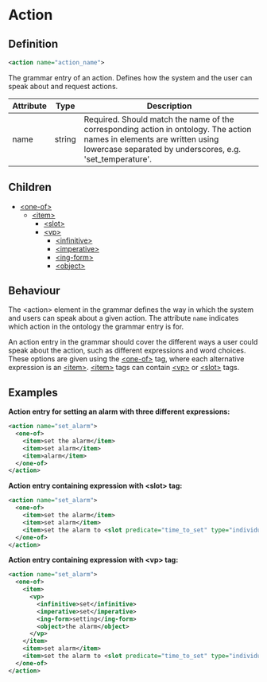 <span style="font-size: 2em">**Action**</span>
## Definition
```xml
<action name="action_name">
```

The grammar entry of an action. Defines how the system and the user can speak about and request actions.

Attribute | Type | Description |
--- | --- | --- |
name | string | Required. Should match the name of the corresponding action in ontology. The action names in <action> elements are written using lowercase separated by underscores, e.g. 'set_temperature'. |

## Children
- [<one-of\>](/tdm_documentation/grammar/children/one-of)
    - [<item\>](/tdm_documentation/grammar/children/item)
        - [<slot\>](/tdm_documentation/grammar/children/slot)
        - [<vp\>](/tdm_documentation/grammar/children/vp)
            - [<infinitive\>](/tdm_documentation/grammar/children/vp)
            - [<imperative\>](/tdm_documentation/grammar/children/vp)
            - [<ing-form\>](/tdm_documentation/grammar/children/vp)
            - [<object\>](/tdm_documentation/grammar/children/vp)

## Behaviour
The <action\> element in the grammar defines the way in which the system and users can speak about a given action. The attribute `name` indicates which action in the ontology the grammar entry is for.

An action entry in the grammar should cover the different ways a user could speak about the action, such as different expressions and word choices. These options are given using the [<one-of\>](/tdm_documentation/grammar/children/one-of) tag, where each alternative expression is an [<item\>](/tdm_documentation/grammar/children/item). [<item\>](/tdm_documentation/grammar/children/item) tags can contain [<vp\>](/tdm_documentation/grammar/children/vp) or [<slot\>](/tdm_documentation/grammar/children/slot) tags.

## Examples
**Action entry for setting an alarm with three different expressions:**

```xml
<action name="set_alarm">
  <one-of>
    <item>set the alarm</item>
    <item>set alarm</item>
    <item>alarm</item>
  </one-of>
</action>
```
**Action entry containing expression with <slot\> tag:**

```xml
<action name="set_alarm">
  <one-of>
    <item>set the alarm</item>
    <item>set alarm</item>
    <item>set the alarm to <slot predicate="time_to_set" type="individual"/></item>
  </one-of>
</action>
```
**Action entry containing expression with <vp\> tag:**

```xml
<action name="set_alarm">
  <one-of>
    <item>
      <vp>
        <infinitive>set</infinitive>
        <imperative>set</imperative>
        <ing-form>setting</ing-form>
        <object>the alarm</object>
      </vp>
    </item>
    <item>set alarm</item>
    <item>set the alarm to <slot predicate="time_to_set" type="individual"/></item>
  </one-of>
</action>
```
